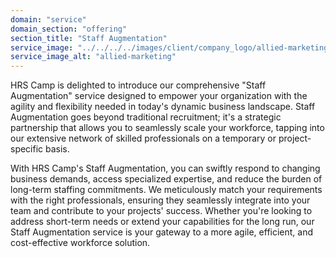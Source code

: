 ```yaml
---
domain: "service"
domain_section: "offering"
section_title: "Staff Augmentation"
service_image: "../../../../images/client/company_logo/allied-marketing.png"
service_image_alt: "allied-marketing"
---
```


HRS Camp is delighted to introduce our comprehensive "Staff Augmentation" service designed to empower your organization with the agility and flexibility needed in today's dynamic business landscape. Staff Augmentation goes beyond traditional recruitment; it's a strategic partnership that allows you to seamlessly scale your workforce, tapping into our extensive network of skilled professionals on a temporary or project-specific basis.

With HRS Camp's Staff Augmentation, you can swiftly respond to changing business demands, access specialized expertise, and reduce the burden of long-term staffing commitments. We meticulously match your requirements with the right professionals, ensuring they seamlessly integrate into your team and contribute to your projects' success. Whether you're looking to address short-term needs or extend your capabilities for the long run, our Staff Augmentation service is your gateway to a more agile, efficient, and cost-effective workforce solution.